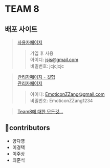 # TEAM 8

## 배포 사이트

> [사용자페이지](https://team8-emoticon-shop.netlify.app/)
>> 가입 후 사용  
>> 아이디: jsjs@gmail.com  
>> 비밀번호: jcjcjcjc

> [관리자페이지 - 깃헙](https://github.com/chlwnstjr94/KDT-JS-Team8_manager-page)  
> [관리자페이지](https://lovely-queijadas-a67809.netlify.app)
>> 아이디: EmoticonZZang@gmail.com  
>> 비밀번호: EmoticonZZang1234

> [Team8에 대한 모든것...](https://www.notion.so/VUE-TEAM8-32b4c361ac774fe2be713155a710bb14)

## 👷contributors

- 양다영
- 이경택
- 이주상
- 최준석

